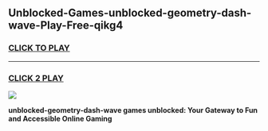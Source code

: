 
## Unblocked-Games-unblocked-geometry-dash-wave-Play-Free-qikg4
<h3>
<a href="https://premium76.site?title=unblocked-geometry-dash-wave&ref=20M">CLICK TO PLAY</a></h3>
<hr>

<h3>
<a href="https://premium76.site?title=unblocked-geometry-dash-wave&ref=20M">CLICK 2 PLAY</a>
  
</h3>

<a href="https://premium76.site?title=unblocked-geometry-dash-wave&ref=19M"><img src="https://clearcache.store/games.png"></a>


**unblocked-geometry-dash-wave games unblocked: Your Gateway to Fun and Accessible Online Gaming**
